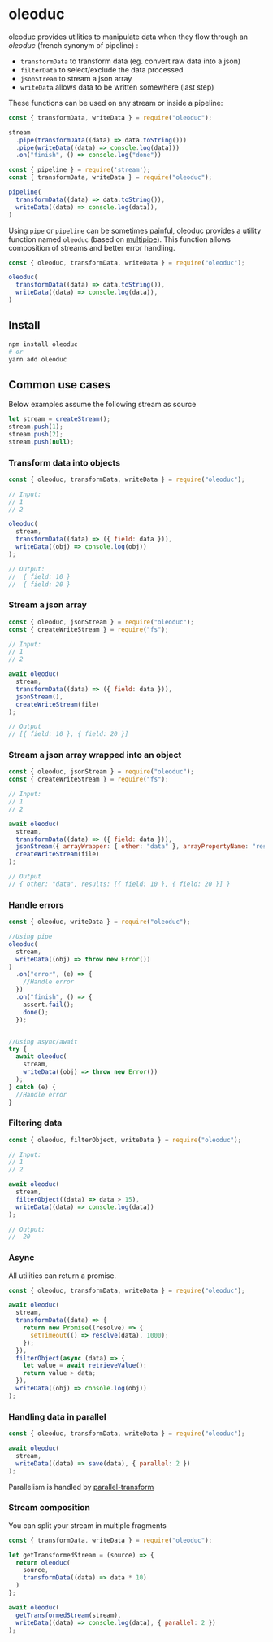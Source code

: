 # oleoduc

oleoduc provides utilities to manipulate data when they flow through an _oleoduc_ (french synonym of pipeline) :

- `transformData` to transform data (eg. convert raw data into a json)
- `filterData` to select/exclude the data processed
- `jsonStream` to stream a json array
- `writeData` allows data to be written somewhere (last step)

These functions can be used on any stream or inside a pipeline:

```js
const { transformData, writeData } = require("oleoduc");

stream
  .pipe(transformData((data) => data.toString()))
  .pipe(writeData((data) => console.log(data)))
  .on("finish", () => console.log("done"))
```

```js
const { pipeline } = require('stream');
const { transformData, writeData } = require("oleoduc");

pipeline(
  transformData((data) => data.toString()),
  writeData((data) => console.log(data)),
)
```

Using `pipe` or `pipeline` can be sometimes painful, oleoduc provides a utility function named `oleoduc`
(based on [multipipe](https://www.npmjs.com/package/multipipe)). This function allows composition of streams and better
error handling.

```js
const { oleoduc, transformData, writeData } = require("oleoduc");

oleoduc(
  transformData((data) => data.toString()),
  writeData((data) => console.log(data)),
)
```

## Install

```sh
npm install oleoduc
# or
yarn add oleoduc
```

## Common use cases

Below examples assume the following stream as source

```js
let stream = createStream();
stream.push(1);
stream.push(2);
stream.push(null);
```

### Transform data into objects

```js
const { oleoduc, transformData, writeData } = require("oleoduc");

// Input:
// 1
// 2

oleoduc(
  stream,
  transformData((data) => ({ field: data })),
  writeData((obj) => console.log(obj))
);

// Output:
//  { field: 10 }
//  { field: 20 }
```

### Stream a json array

```js
const { oleoduc, jsonStream } = require("oleoduc");
const { createWriteStream } = require("fs");

// Input:
// 1
// 2

await oleoduc(
  stream,
  transformData((data) => ({ field: data })),
  jsonStream(),
  createWriteStream(file)
);

// Output
// [{ field: 10 }, { field: 20 }]

```

### Stream a json array wrapped into an object

```js
const { oleoduc, jsonStream } = require("oleoduc");
const { createWriteStream } = require("fs");

// Input:
// 1
// 2

await oleoduc(
  stream,
  transformData((data) => ({ field: data })),
  jsonStream({ arrayWrapper: { other: "data" }, arrayPropertyName: "results" }),
  createWriteStream(file)
);

// Output
// { other: "data", results: [{ field: 10 }, { field: 20 }] }

```

### Handle errors

```js
const { oleoduc, writeData } = require("oleoduc");

//Using pipe
oleoduc(
  stream,
  writeData((obj) => throw new Error())
)
  .on("error", (e) => {
    //Handle error
  })
  .on("finish", () => {
    assert.fail();
    done();
  });


//Using async/await
try {
  await oleoduc(
    stream,
    writeData((obj) => throw new Error())
  );
} catch (e) {
  //Handle error
}
```

### Filtering data

```js
const { oleoduc, filterObject, writeData } = require("oleoduc");

// Input:
// 1
// 2

await oleoduc(
  stream,
  filterObject((data) => data > 15),
  writeData((data) => console.log(data))
);

// Output:
//  20
```

### Async

All utilities can return a promise.

```js
const { oleoduc, transformData, writeData } = require("oleoduc");

await oleoduc(
  stream,
  transformData((data) => {
    return new Promise((resolve) => {
      setTimeout(() => resolve(data), 1000);
    });
  }),
  filterObject(async (data) => {
    let value = await retrieveValue();
    return value > data;
  }),
  writeData((obj) => console.log(obj))
);
```

### Handling data in parallel

```js
const { oleoduc, transformData, writeData } = require("oleoduc");

await oleoduc(
  stream,
  writeData((data) => save(data), { parallel: 2 })
);
```

Parallelism is handled by [parallel-transform](https://www.npmjs.com/package/parallel-transform)

### Stream composition

You can split your stream in multiple fragments

```js
const { transformData, writeData } = require("oleoduc");

let getTransformedStream = (source) => {
  return oleoduc(
    source,
    transformData((data) => data * 10)
  )
};

await oleoduc(
  getTransformedStream(stream),
  writeData((data) => console.log(data), { parallel: 2 })
);
```
